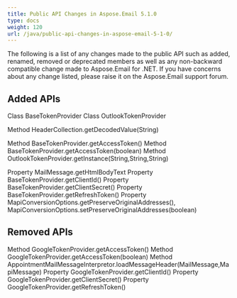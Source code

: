 ```yaml
---
title: Public API Changes in Aspose.Email 5.1.0
type: docs
weight: 120
url: /java/public-api-changes-in-aspose-email-5-1-0/
---
```


The following is a list of any changes made to the public API such as added, renamed, removed or deprecated members as well as any non-backward compatible change made to Aspose.Email for .NET. If you have concerns about any change listed, please raise it on the Aspose.Email support forum.
## **Added APIs**
Class BaseTokenProvider
Class OutlookTokenProvider

Method HeaderCollection.getDecodedValue(String)

Method BaseTokenProvider.getAccessToken()
Method BaseTokenProvider.getAccessToken(boolean)
Method OutlookTokenProvider.getInstance(String,String,String)

Property MailMessage.getHtmlBodyText
Property BaseTokenProvider.getClientId()
Property BaseTokenProvider.getClientSecret()
Property BaseTokenProvider.getRefreshToken()
Property MapiConversionOptions.getPreserveOriginalAddresses(), MapiConversionOptions.setPreserveOriginalAddresses(boolean)
## **Removed APIs**
Method GoogleTokenProvider.getAccessToken()
Method GoogleTokenProvider.getAccessToken(boolean)
Method AppointmentMailMessageInterpretor.loadMessageHeader(MailMessage,MapiMessage)
Property GoogleTokenProvider.getClientId()
Property GoogleTokenProvider.getClientSecret()
Property GoogleTokenProvider.getRefreshToken()
